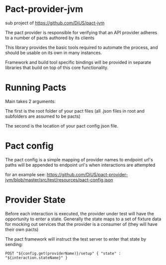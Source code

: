 Pact-provider-jvm
=================

sub project of https://github.com/DiUS/pact-jvm

The pact provider is responsible for verifying that an API provider adheres to a number of pacts authored by its clients

This library provides the basic tools required to automate the process, and should be usable on its own in many instances.

Framework and build tool specific bindings will be provided in separate libraries that build on top of this core functionality.

Running Pacts
=============

Main takes 2 arguments:

The first is the root folder of your pact files
(all .json files in root and subfolders are assumed to be pacts)

The second is the location of your pact config json file.

Pact config
===========

The pact config is a simple mapping of provider names to endpoint url's
paths will be appended to endpoint url's when interactions are attempted

for an example see: https://github.com/DiUS/pact-provider-jvm/blob/master/src/test/resources/pact-config.json

Provider State
==============

Before each interaction is executed, the provider under test will have the opportunity to enter a state.
Generally the state maps to a set of fixture data for mocking out services that the provider is a consumer of (they will have their own pacts)

The pact framework will instruct the test server to enter that state by sending:

    POST "${config.get(providerName)}/setup" { "state" : "${interaction.stateName}" }


